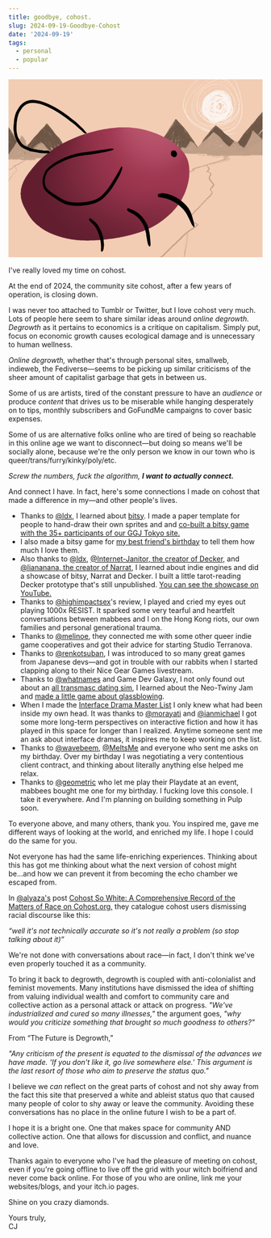 ```yaml
---
title: goodbye, cohost.
slug: 2024-09-19-Goodbye-Cohost
date: '2024-09-19'
tags:
  - personal
  - popular
---
```


![A drawing of eggbug, cohost's mascot. Drawn by me.](./eggbug-main.png)

I've really loved my time on cohost.

At the end of 2024, the community site cohost, after a few years of operation, is closing down.

I was never too attached to Tumblr or Twitter, but I love cohost very much. Lots of people here seem to share similar ideas around _online degrowth._ _Degrowth_ as it pertains to economics is a critique on capitalism. Simply put, focus on economic growth causes ecological damage and is unnecessary to human wellness.

_Online degrowth,_ whether that's through personal sites, smallweb, indieweb, the Fediverse—seems to be picking up similar criticisms of the sheer amount of capitalist garbage that gets in between us.

Some of us are artists, tired of the constant pressure to have an _audience_ or produce _content_ that drives us to be miserable while hanging desperately on to tips, monthly subscribers and GoFundMe campaigns to cover basic expenses.

Some of us are alternative folks online who are tired of being so reachable in this online age we want to disconnect—but doing so means we'll be socially alone, because we're the only person we know in our town who is queer/trans/furry/kinky/poly/etc.

_Screw the numbers, fuck the algorithm, **I want to actually connect.**_

And connect I have. In fact, here's some connections I made on cohost that made a difference in my—and other people's lives.

-   Thanks to [@ldx](https://adamledoux.net/blog/), I learned about [bitsy](https://bitsy.org/). I made a paper template for people to hand-draw their own sprites and and [co-built a bitsy game with the 35+ participants of our GGJ Tokyo site.](https://illuminesce.itch.io/hello-world)
-   I also made a bitsy game for [my best friend's birthday](https://illuminesce.net/games/happy-birthday-calli) to tell them how much I love them.
-   Also thanks to [@ldx](https://adamledoux.net/blog/), [@Internet-Janitor, the creator of Decker,](http://beyondloom.com/) and [@liananana, the creator of Narrat](https://buttondown.com/narrat), I learned about indie engines and did a showcase of bitsy, Narrat and Decker. I built a little tarot-reading Decker prototype that's still unpublished. [You can see the showcase on YouTube.](https://youtu.be/ZWLdPJwJabw?si=XJMljMMxoAyTr1Su)
-   Thanks to [@highimpactsex](https://mimidoshima.neocities.org/main/)'s review, I played and cried my eyes out playing 1000x RESIST. It sparked some very tearful and heartfelt conversations between mabbees and I on the Hong Kong riots, our own families and personal generational trauma.
-   Thanks to [@melinoe](https://gamedev.lgbt/@melinoe), they connected me with some other queer indie game cooperatives and got their advice for starting Studio Terranova.
-   Thanks to [@renkotsuban](https://renkotsuban.com/), I was introduced to so many great games from Japanese devs—and got in trouble with our rabbits when I started clapping along to their Nice Gear Games livestream.
-   Thanks to [@whatnames](https://whatnames.itch.io/) and Game Dev Galaxy, I not only found out about an [all transmasc dating sim](https://whatnames.itch.io/good-lord), I learned about the Neo-Twiny Jam and [made a little game about glassblowing](https://illuminesce.itch.io/keep-center).
-   When I made the [Interface Drama Master List](https://illuminesce.net/interface-drama) I only knew what had been inside my own head. It was thanks to [@morayati](https://www.katherinemorayati.com/) and [@ianmichael](http://ianmichaelwaddell.ca/) I got some more long-term perspectives on interactive fiction and how it has played in this space for longer than I realized. Anytime someone sent me an ask about interface dramas, it inspires me to keep working on the list.
-   Thanks to [@wavebeem](https://www.wavebeem.com/), [@MeItsMe](https://bsky.app/profile/alucula.bsky.social) and everyone who sent me asks on my birthday. Over my birthday I was negotiating a very contentious client contract, and thinking about literally anything else helped me relax.
-   Thanks to [@geometric](https://buttondown.com/allstationsbeyond) who let me play their Playdate at an event, mabbees bought me one for my birthday. I fucking love this console. I take it everywhere. And I'm planning on building something in Pulp soon.

To everyone above, and many others, thank you. You inspired me, gave me different ways of looking at the world, and enriched my life. I hope I could do the same for you.

Not everyone has had the same life-enriching experiences. Thinking about this has got me thinking about what the next version of cohost might be...and how we can prevent it from becoming the echo chamber we escaped from.

In [@alyaza's](https://alyaza.neocities.org/) post [Cohost So White: A Comprehensive Record of the Matters of Race on Cohost.org,](https://cohost.org/alyaza/post/7305042-cohost-so-white-a-c) they catalogue cohost users dismissing racial discourse like this:

_“well it's not technically accurate so it's not really a problem (so stop talking about it)”_

We're not done with conversations about race—in fact, I don't think we've even properly touched it as a community.

To bring it back to degrowth, degrowth is coupled with anti-colonialist and feminist movements. Many institutions have dismissed the idea of shifting from valuing individual wealth and comfort to community care and collective action as a personal attack or attack on progress. _"We've industrialized and cured so many illnesses,"_ the argument goes, _"why would you criticize something that brought so much goodness to others?"_

From “The Future is Degrowth,”

_"Any criticism of the present is equated to the dismissal of the advances we have made. 'If you don't like it, go live somewhere else.' This argument is the last resort of those who aim to preserve the status quo."_

I believe we _can_ reflect on the great parts of cohost and not shy away from the fact this site that preserved a white and ableist status quo that caused many people of color to shy away or leave the community. Avoiding these conversations has no place in the online future I wish to be a part of.

I hope it is a bright one. One that makes space for community AND collective action. One that allows for discussion and conflict, and nuance and love.

Thanks again to everyone who I've had the pleasure of meeting on cohost, even if you're going offline to live off the grid with your witch boifriend and never come back online. For those of you who are online, link me your websites/blogs, and your itch.io pages.

Shine on you crazy diamonds.

Yours truly,  
CJ

